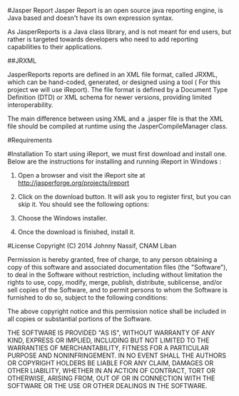 #Jasper Report 
Jasper Report is an open source java reporting engine, is Java based and doesn't have its own expression syntax.

As JasperReports is a Java class library, and is not meant for end users, but rather is targeted towards developers who need to add reporting capabilities to their applications.

##JRXML

JasperReports reports are defined in an XML file format, called JRXML, which can be hand-coded, generated, or designed using a tool ( For this project we will use iReport). The file format is defined by a Document Type Definition (DTD) or XML schema for newer versions, providing limited interoperability.

The main difference between using XML and a .jasper file is that the XML file should be compiled at runtime using the JasperCompileManager class.

#Requirements


#Installation
To start using iReport, we must first download and install one. Below are the instructions for installing and running iReport in Windows :

1. Open a browser and visit the iReport site at http://jasperforge.org/projects/ireport

2. Click on the download button. It will ask you to register first, but you can skip it.
You should see the following options:

3. Choose the Windows installer.

4. Once the download is finished, install it.

#License
Copyright (C) 2014 Johnny Nassif, CNAM Liban

Permission is hereby granted, free of charge, to any person obtaining a copy of this software and associated documentation files (the "Software"), to deal in the Software without restriction, including without limitation the rights to use, copy, modify, merge, publish, distribute, sublicense, and/or sell copies of the Software, and to permit persons to whom the Software is furnished to do so, subject to the following conditions:

The above copyright notice and this permission notice shall be included in all copies or substantial portions of the Software.

THE SOFTWARE IS PROVIDED "AS IS", WITHOUT WARRANTY OF ANY KIND, EXPRESS OR IMPLIED, INCLUDING BUT NOT LIMITED TO THE WARRANTIES OF MERCHANTABILITY, FITNESS FOR A PARTICULAR PURPOSE AND NONINFRINGEMENT. IN NO EVENT SHALL THE AUTHORS OR COPYRIGHT HOLDERS BE LIABLE FOR ANY CLAIM, DAMAGES OR OTHER LIABILITY, WHETHER IN AN ACTION OF CONTRACT, TORT OR OTHERWISE, ARISING FROM, OUT OF OR IN CONNECTION WITH THE SOFTWARE OR THE USE OR OTHER DEALINGS IN THE SOFTWARE.
